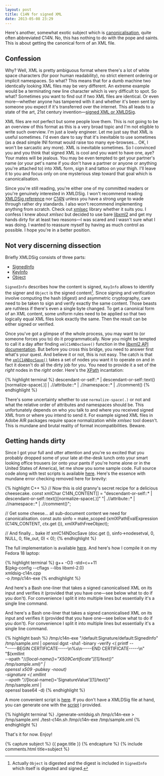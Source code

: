 ```yaml
---
layout: post
title: C14N for signed XML
date: 2013-05-08 23:29
---
```


Here's another, somewhat exotic subject which is
[canonicalisation](https://en.wikipedia.org/wiki/Canonicalization), quite often
abbreviated C14N. No, this has nothing to do with the pope and saints. This is
about getting the canonical form of an XML file.

## Confession

Why? Well, XML is pretty ambiguous format where there's a lot of white space
characters (for poor human readability), no strict element ordering or implicit
namespaces. So what? This means that for a dumb machine two identically looking
XML files may be very different. An extreme example would be a terminating new
line character which is very difficult to spot. So what? Sometimes you want to
find out if two XML files are identical. Or even more—whether anyone has
tampered with it and whether it's been sent by someone you expect if it's
transferred over the internet. This all leads to a state of the art, 21st
century invention—[signed XML or
XMLDSig](https://en.wikipedia.org/wiki/XML_Signature).

XML files are not perfect but some people love them. This is not going to be an
overview of this format as this is a very broad topic and I'm not eligible to
write such overview. I'm just a lowly engineer. Let me just say that XML is
useful sometimes. I'd even dare to say that it's inevitable to use sometimes (as
a dead simple INI format would raise too many eye-browses... OK, I won't be
sarcastic any more). XML is inevitable sometimes. So I convinced you and you
think that signed XML is cool and you want to have one, aye? Your mates will be
jealous. You may be even tempted to get your partner's name (or your pet's name
if you don't have a partner or anyone or anything you're attached to) into XML
form, sign it and tattoo on your thigh. I'll leave it to you and focus only on
one mysterious step toward that goal which is canonicalisation.

Since you're still reading, you're either one of my committed readers or you're
genuinely interested in XMLDSig. I won't recommend reading [XMLDSig reference](http://www.w3.org/TR/xmldsig-core/) nor
[C14N](http://www.w3.org/TR/xml-c14n) unless you have a strong urge to wade through rather dry standards. I also
won't recommend implementing anything from scratch. Check out [xmlsec](http://www.aleksey.com/xmlsec/) library
whether it suits you. I confess I knew about _xmlsec_ but decided to use bare
[libxml2](http://www.xmlsoft.org/) and get my hands dirty for at least two reasons—I was scared and I
wasn't sure what I was doing. I wanted to reassure myself by having as much
control as possible. I hope you're in a better position.

## Not very discerning dissection

Briefly XMLDSig consists of three parts:

* [SignedInfo](http://www.w3.org/TR/xmldsig-core/#sec-SignedInfo)
* [KeyInfo](http://www.w3.org/TR/xmldsig-core/#sec-KeyInfo)
* [Object](http://www.w3.org/TR/xmldsig-core/#sec-Object)

`SignedInfo` describes how the content is signed, `KeyInfo` allows to identify
the signer and `Object` is the signed content[^1]. Since signing and verification
involve computing the hash (digest) and asymmetric cryptography, care need to be
taken to sign and verify exactly the same content. Those beasts are ruthless if
there's even a single byte changed. To get a canonical form of an XML content,
some uniform rules need to be applied so that two logically equal XML files look
exactly the same. Then the result can be either signed or verified.

Once you've got a glimpse of the whole process, you may want to (or someone
forces you to) do it programmatically. Now you might be tempted to call it a day
after finding `xmlC14NDocSave()` function in the [libxml2 API documentation](http://www.xmlsoft.org/docs.html). But
before you cross this bridge, you need to answer first what's your quest. And
believe it or not, this is not easy. The catch is that the [`xmlC14NDocSave()`](http://www.xmlsoft.org/html/libxml-c14n.html#xmlC14NDocSaveTo)
takes a set of nodes you want it to operate on and in fact it doesn't do all the
dirty job for you. You need to provide it a set of the _right_ nodes in the _right_
order. Here's the [XPath](http://www.w3schools.com/xpath/) incantation:

{% highlight terminal %}
descendant-or-self::* | descendant-or-self::text()[normalize-space(.)] |
.//attribute::* | .//namespace::* | .//comment()
{% endhighlight %}

There's some uncertainty whether to use `normalize-space(.)` or not and what the
relative order of attributes and namespaces should be. This unfortunately
depends on who you talk to and where you received signed XML from or where you
intend to send it. For example signed XML files in Adobe AIR packages require
space normalization while _xmlsec_ tool doesn't. This is mundane and brutal
reality of format incompatibilities. Beware.

## Getting hands dirty

Since I got your full and utter attention and you're so excited that you
probably dropped some of your late at-the-desk lunch onto your smart looking
office trousers (or onto your pants if you're home alone or in the United States
of America), let me show you some sample code. Full source code along with test
scripts is available [here](https://github.com/kkonopko/kriscience/tree/master/xmldsig-c14n). Here's the essence with mundane error checking
removed here for brevity:

{% highlight C++ %}
  // Now this is old granny's secret recipe for a delicious cheesecake.
  const xmlChar C14N_CONTENT[] =
    "descendant-or-self::* | descendant-or-self::text()[normalize-space(.)]"
    "| .//attribute::* | .//namespace::* | .//comment()";

  // Get some cheese... all sub-document content we need for canonicalisation.
  const auto sinfo =
    make_scoped (xmlXPathEvalExpression (C14N_CONTENT, ctx.get ()),
   xmlXPathFreeObject);

  // And finally... bake it!
  xmlC14NDocSave (doc.get (), sinfo->nodesetval, 0, NULL, 0, file_out, 0) < 0);
{% endhighlight %}

The full implementation is available [here](https://github.com/kkonopko/kriscience/blob/master/xmldsig-c14n/xmldsig-c14n.cpp). And here's how I compile it on my
Fedora 18 laptop:

{% highlight terminal %}
g++ -O3 -std=c++11 \
  $(pkg-config --cflags --libs libxml-2.0) \
  xmldsig-c14n.cpp \
  -o /tmp/c14n-exe
{% endhighlight %}

And here's a Bash one-liner that takes a signed canonicalised XML on its input
and verifies it (provided that you have one—see below what to do if you
don't). For convenience I split it into multiple lines but essentially it's a
single line command.

And here's a Bash one-liner that takes a signed canonicalised XML on its input
and verifies it (provided that you have one—see below what to do if you
don't). For convenience I split it into multiple lines but essentially it's a
single line command.

{% highlight bash %}
/tmp/c14n-exe "/default:Signature/default:SignedInfo" /tmp/sample.xml |
openssl dgst -sha1 -binary -verify <(
  printf -- \
    "-----BEGIN CERTIFICATE-----\n%s\n-----END CERTIFICATE-----\n" \
    "$(xmllint \
        --xpath "//*[local-name()=\"X509Certificate\"][1]/text()" \
        /tmp/sample.xml)" | \
  openssl x509 -pubkey -noout) \
  -signature <(
    xmllint \
      --xpath "//*[local-name()='SignatureValue'][1]/text()" \
      /tmp/sample.xml | \
    openssl base64 -d)
{% endhighlight %}

A more convenient script is [here](https://github.com/kkonopko/kriscience/blob/master/xmldsig-c14n/test-c14n.sh). If you don't have a XMLDSig file at hand, you
can generate one with the [script](https://github.com/kkonopko/kriscience/blob/master/xmldsig-c14n/generate-xmldsig.sh) I provided.

{% highlight terminal %}
./generate-xmldsig.sh /tmp/c14n-exe > /tmp/sample.xml
./test-c14n.sh /tmp/c14n-exe /tmp/sample.xml
{% endhighlight %}

That's it for now. Enjoy!

[^1]: Actually `Object` is digested and the digest is included in `SignedInfo`
which itself is digested and signed.

{% capture subject %}
{{ page.title }}
{% endcapture %}
{% include comments.html title=subject %}
